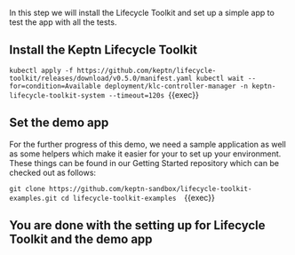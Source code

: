 
<br>
In this step we will install the Lifecycle Toolkit and set up a simple app to test the app with all the tests.

## Install the Keptn Lifecycle Toolkit 

`kubectl apply -f https://github.com/keptn/lifecycle-toolkit/releases/download/v0.5.0/manifest.yaml
kubectl wait --for=condition=Available deployment/klc-controller-manager -n keptn-lifecycle-toolkit-system --timeout=120s
`{{exec}}

## Set the demo app
For the further progress of this demo, we need a sample application as well as some helpers which make it easier for your to set up your environment. These things can be found in our Getting Started repository which can be checked out as follows:

`git clone https://github.com/keptn-sandbox/lifecycle-toolkit-examples.git
cd lifecycle-toolkit-examples 
`{{exec}}

## You are done with the setting up for Lifecycle Toolkit and the demo app